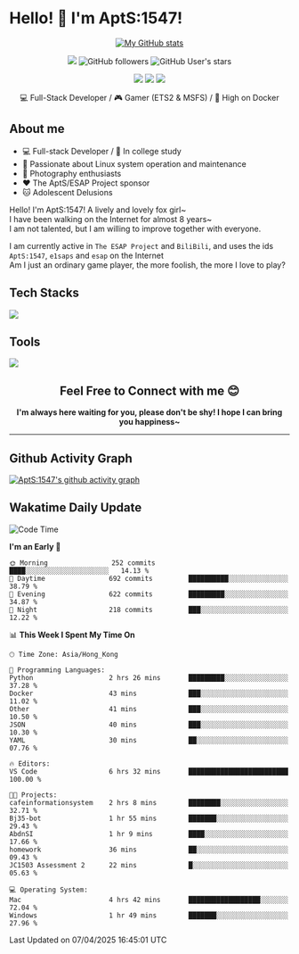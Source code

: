 # Hello! 👋 I'm AptS:1547! 

<div align="center">

 [![My GitHub stats](https://github-readme-stats.vercel.app/api?username=AptS-1547&show_icons=true&theme=transparent)](https://github.com/AptS-1547)

 ![](https://komarev.com/ghpvc/?username=AptS-1547&color=blue&style=flat-square)
 ![GitHub followers](https://img.shields.io/github/followers/AptS-1547?style=flat-square)
 ![GitHub User's stars](https://img.shields.io/github/stars/AptS-1547?style=flat-square)
 
 [![](https://img.shields.io/badge/website-4493f8?style=for-the-badge&logo=About.me&logoColor=white)](https://esaps.net/)
 [![](https://img.shields.io/badge/RSS-4493f8?style=for-the-badge&logo=rss&logoColor=white)](https://esaps.net/feed/)
 [![](https://img.shields.io/badge/Email-4493f8?style=for-the-badge&logo=gmail&logoColor=white)](mailto:apts-1547@esaps.net)

 💻 Full-Stack Developer / 🎮 Gamer (ETS2 & MSFS) / 🐋 High on Docker

</div>

## About me

- 💻 Full-stack Developer / 🏫 In college study
- 📶 Passionate about Linux system operation and maintenance
- 📸 Photography enthusiasts
- ❤ The AptS/ESAP Project sponsor
- 🐱 Adolescent Delusions

Hello! I'm AptS:1547! A lively and lovely fox girl~  
I have been walking on the Internet for almost 8 years~  
I am not talented, but I am willing to improve together with everyone.  

I am currently active in `The ESAP Project` and `BiliBili`, and uses the ids `AptS:1547`, `e1saps` and `esap` on the Internet  
Am I just an ordinary game player, the more foolish, the more I love to play?  

## Tech Stacks
<a href="https://skillicons.dev">
  <img src="https://skillicons.dev/icons?i=py,arduino,php,html,css,javascript,typescript,bash,java,kotlin,vue,go,nodejs,cpp,rust,tailwind" />
</a>
   
## Tools

<a href="https://skillicons.dev">
  <img src="https://skillicons.dev/icons?i=ae,pr,ps,au,blender,visualstudio,vscode,androidstudio,idea,anaconda,gradle,maven,npm,vite,yarn,cloudflare,docker,git,github,githubactions,jenkins,nginx,workers,wordpress,sentry,grafana,prometheus,postgres,mysql,mongodb,redis" />
</a>

## <div align="center"> Feel Free to Connect with me 😊 </div>

**<div align="center">I'm always here waiting for you, please don't be shy! I hope I can bring you happiness~</div>**

----------------------

## Github Activity Graph

[![AptS:1547's github activity graph](https://github-readme-activity-graph.vercel.app/graph?username=AptS-1547&theme=react-dark)](https://github.com/AptS-1547)

## Wakatime Daily Update

<!--START_SECTION:waka-->
![Code Time](http://img.shields.io/badge/Code%20Time-377%20hrs%2018%20mins-blue)

**I'm an Early 🐤** 

```text
🌞 Morning                252 commits         ████░░░░░░░░░░░░░░░░░░░░░   14.13 % 
🌆 Daytime                692 commits         ██████████░░░░░░░░░░░░░░░   38.79 % 
🌃 Evening                622 commits         █████████░░░░░░░░░░░░░░░░   34.87 % 
🌙 Night                  218 commits         ███░░░░░░░░░░░░░░░░░░░░░░   12.22 % 
```


📊 **This Week I Spent My Time On** 

```text
🕑︎ Time Zone: Asia/Hong_Kong

💬 Programming Languages: 
Python                   2 hrs 26 mins       █████████░░░░░░░░░░░░░░░░   37.28 % 
Docker                   43 mins             ███░░░░░░░░░░░░░░░░░░░░░░   11.02 % 
Other                    41 mins             ███░░░░░░░░░░░░░░░░░░░░░░   10.50 % 
JSON                     40 mins             ███░░░░░░░░░░░░░░░░░░░░░░   10.30 % 
YAML                     30 mins             ██░░░░░░░░░░░░░░░░░░░░░░░   07.76 % 

🔥 Editors: 
VS Code                  6 hrs 32 mins       █████████████████████████   100.00 % 

🐱‍💻 Projects: 
cafeinformationsystem    2 hrs 8 mins        ████████░░░░░░░░░░░░░░░░░   32.71 % 
Bj35-bot                 1 hr 55 mins        ███████░░░░░░░░░░░░░░░░░░   29.43 % 
AbdnSI                   1 hr 9 mins         ████░░░░░░░░░░░░░░░░░░░░░   17.66 % 
homework                 36 mins             ██░░░░░░░░░░░░░░░░░░░░░░░   09.43 % 
JC1503 Assessment 2      22 mins             █░░░░░░░░░░░░░░░░░░░░░░░░   05.63 % 

💻 Operating System: 
Mac                      4 hrs 42 mins       ██████████████████░░░░░░░   72.04 % 
Windows                  1 hr 49 mins        ███████░░░░░░░░░░░░░░░░░░   27.96 % 
```


 Last Updated on 07/04/2025 16:45:01 UTC
<!--END_SECTION:waka-->
